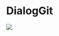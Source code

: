 # DialogGit
[![](https://jitpack.io/v/ZilolaxonY6ldosheva/DialogGit.svg)](https://jitpack.io/#ZilolaxonY6ldosheva/DialogGit)
